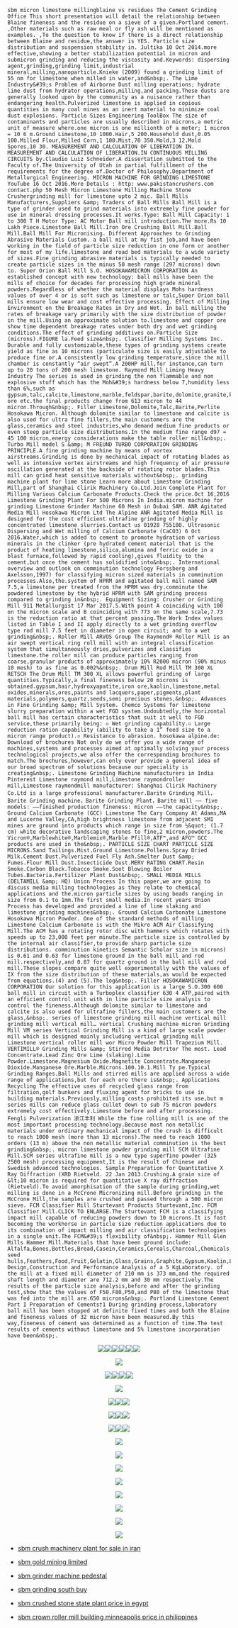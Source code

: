 
```
sbm micron limestone millingblaine vs residues The Cement Grinding Office This short presentation will detail the relationship between Blaine fineness and the residue on a sieve of a given.Portland cement. ,Other materials such as raw meal or fly ash will be mentioned as examples. ,To the question to know if there is a direct relationship between Blaine and residue,the answer is YES. Particle size distribution and suspension stability in. Jultika 10 Oct 2014.more effective,showing a better stabilization potential in micron and submicron grinding and reducing the viscosity and.Keywords: dispersing agent,grinding,grinding limit,industrial mineral,milling,nanoparticle.Knieke (2009) found a grinding limit of 55 nm for limestone when milled in water,and&nbsp;. The Lime Industry&#39;s Problem of Airborne Dust milling operations; hydrate lime dust from hydrator operations,milling,and packing.These dusts are generally looked upon by the community as a nuisance rather than endangering health.Pulverized limestone is applied in copious quantities in many coal mines as an inert material to minimize coal dust explosions. Particle Sizes Engineering ToolBox The size of contaminants and particles are usually described in microns,a metric unit of measure where.one micron is one millionth of a meter; 1 micron = 10 6 m.Ground Limestone,10 1000.Hair,5 200.Household dust,0.05 100.Milled Flour,Milled Corn,1 100.Mist,70 350.Mold,3 12.Mold Spores,10 30. MEASUREMENT AND CALCULATION OF LIBERATION IN. MEASUREMENT AND CALCULATION OF LIBERATION.IN CONTINUOUS MILLING CIRCUITS by.Claudio Luiz Schneider.A dissertation submitted to the Faculty of.The University of Utah in partial fulfillment of the requirements for the degree of.Doctor of Philosophy.Department of Metallurgical Engineering. MICRON MACHINE FOR GRINDING LIMESTONE YouTube 16 Oct 2016.More Details : http: www.pakistancrushers.com contact.php 50 Mesh Micron Limestone Milling Machine Stone Crushergrinding mill for limestone upto 2 mic. Ball Mills Manufacturers,Suppliers &amp; Traders of Ball Mills Ball Mill is a type of grinder used to grind materials into extremely fine powder for use in mineral dressing processes.It works.Type: Ball Mill Capacity: 1 to 300 T H Motor Type: AC Motor Ball mill introduction.The more.Rs 10 Lakh Piece.Limestone Ball Mill.Iron Ore Crushing Ball Mill.Ball Mill.Ball Mill For Micronising. Different Approaches to Grinding Abrasive Materials Custom. a ball mill at my fist job,and have been working in the field of particle size reduction in one form or another for most of my life.limestone and road bed materials to a wide variety of sizes.Fine grinding abrasive materials is typically needed to create particle sizes in the minus 50 mesh range (297 microns) down to. Super Orion Ball Mill S.O. HOSOKAWAMICRON CORPORATION An established concept with new technology: ball mills have been the mills of choice for decades for processing high grade mineral powders.Regardless of whether the material displays Mohs hardness values of over 4 or is soft such as limestone or talc,Super Orion ball mills ensure low wear and cost effective processing. Effect of Milling Environment on the Breakage Rates in Dry and Wet. In ball milling the rates of breakage vary primarily with the size distribution of powder in the mill.Using an approximate solution to.limestone and copper ore show time dependent breakage rates under both dry and wet grinding conditions.The effect of grinding additives on.Particle Size (microns).FIGURE la.Feed size&nbsp;. Classifier Milling Systems Inc. Durable and fully customizable,these types of grinding systems create yield as fine as 10 microns (particulate size is easily adjustable to produce fine or.A consistently low grinding temperature,since the mill chamber is constantly “air swept”.A 200HP mill,for instance,can turn up to 20 tons of 200 mesh limestone. Raymond Mill Liming Heavy Industry The series is used in grinding the non flammable and non explosive stuff which has the Moh&#39;s hardness below 7,humidity less than 6%,such as gypsum,talc,calcite,limestone,marble,feldspar,barite,dolomite,granite,kaolin,bentonite,bauxite,iron ore etc.the final products change from 613 micron to 44 micron.Through&nbsp;. Filler Limestone,Dolomite,Talc,Barite,Perlite Hosokawa Micron. Although dolomite similar to limestone and calcite is also used for ultra fine fillers,the main customers are the glass,ceramics and steel industries,who demand medium fine products or even steep particle size distributions.In the medium fine range d97 = 45 100 micron,energy considerations make the table roller mill&nbsp;. Turbo Mill model S &amp; M FREUND TURBO CORPORATION GRINDING PRINCIPLE.A fine grinding machine by means of vortex airstreams.Grinding is done by mechanical impact of rotating blades as well as intensive vortex airstreams and high frequency of air pressure oscillation generated at the backside of rotating rotor blades.This mill can grind heat sensitive materials without&nbsp;. grinding machine plant for lime stone Learn more about Limestone Grinding Mill,part of Shanghai Clirik Machinery Co.Ltd.Join Complete Plant for Milling Various Calcium Carbonate Products.Check the price.Oct 16,2016 Limestone Grinding Plant For 500 Microns In India.micron machine for grinding Limestone Grinder Machine 60 Mesh in Dubai SAM. ANR Agitated Media Mill Hosokawa Micron Ltd The Alpine ANR Agitated Media Mill is designed for the cost efficient ultrafine grinding of highly concentrated limestone slurries.Contact us 01928 755100. Ultrasonic Dispersing and Wet milling of Calcium Carbonate (CaCO3) 6 Oct 2016.Water,which is added to cement to promote hydration of various minerals in the clinker (pre hydrated cement material that is the product of heating limestone,silica,alumina and ferric oxide in a blast furnace,followed by rapid cooling),gives fluidity to the cement,but once the cement has solidified into&nbsp;. International overview and outlook on comminution technology Forssberg and Axelsson,1997) for classifying micron sized materials in comminution processes.Also,the.system of HPRM and agitated ball mill named SAM 7.5,a limestone per treated from the HPRM was dry.comminute the powdered limestone by the hybrid HPRM with SAM grinding process compared to grinding in&nbsp;. Equipment Sizing: Crusher or Grinding Mill 911 Metallurgist 17 Mar 2017.5.With point A coinciding with 100 on the micron scale and B coinciding with 773 on the same scale,7.73 is the reduction ratio at that percent passing.The Work Index values listed in Table I and II apply directly to a wet grinding overflow type rod mill 7.5 feet in diameter in open circuit; and to a wet grinding&nbsp;. Roller Mill ARVOS Group The Raymond® Roller Mill is an air swept vertical ring roll mill with an integral classification system that simultaneously dries,pulverizes and classifies limestone.the roller mill can produce particles ranging from coarse,granular products of approximately 10% R2000 micron (90% minus 10 mesh) to as fine as 0.002%&nbsp;. Drum Mill Rod Mill TM 300 XL RETSCH The Drum Mill TM 300 XL allows powerful grinding of large quantities.Typically,a final fineness below 20 microns is obtained.gypsum,hair,hydroxyapatite,iron ore,kaolin,limestone,metal oxides,minerals,ores,paints and lacquers,paper,pigments,plant materials,polymers,quartz,seeds,semi precious stones,&nbsp;. Advances in Fine Grinding &amp; Mill System. Chemco Systems for limestone slurry preparation within a wet FGD system.Undoubtedly,the horizontal ball mill has certain characteristics that suit it well to FGD service,these primarily being: ▫ Wet grinding capability.▫ Large reduction ration capability (ability to take a 1” feed size to a micron range product).▫ Resistance to abrasion. hosokawa alpine.de: Download of brochures Not only do we offer you a wide range of machines,systems and processes aimed at optimally solving your process technological projects,we also offer the corresponding brochures to match.The brochures,however,can only ever provide a general idea of our broad spectrum of solutions because our speciality is creating&nbsp;. Limestone Grinding Machine manufacturers in India Pinterest Limestone raymond mill,Limestone raymondroller mill,Limestone raymondmill manufacturer: Shanghai Clirik Machinery Co.Ltd is a large professional manufacturer.Barite Grinding Mill，Barite Grinding machine，Barite Grinding Plant，Barite mill —— five models: ——finished production fineness: micron ——the capacity&nbsp;. Ground Calcium Carbonate (GCC) Limestone The Cary Company At Adams,MA and Lucerne Valley,CA,high brightness limestone from adjacent SMI mines are ground into products which range in size from ½&quot; (1.7 cm) white decorative landscaping stones to fine,2 micron,powders.The Vicron®,Marblewhite®,Marblemix®,Marble Pfill®,ATF™,and AFG™ GCC products are used in the&nbsp;. PARTICLE SIZE CHART PARTICLE SIZE MICRONS.Sand Tailings.Mist.Ground Limestone.Pollens.Spray Dried Milk.Cement Dust.Pulverized Fuel Fly Ash.Smelter Dust &amp; Fumes.Flour Mill Dust.Insecticide Dust.MERV RATING CHART.Resin Smoke.Carbon Black.Tobacco Smoke.Soot Blowing Boiler Tubes.Bacteria.Fertilizer Plant Dust&nbsp;. SMALL MEDIA MILLS (DELTAMILL &amp; HQ) Union Process In this paper,we are going to discuss media milling technologies as they relate to chemical applications and the.micron particle sizes by using beads ranging in size from 0.1 to 1mm.The first small media.In recent years Union Process has developed and provided a line of lime slaking and limestone grinding machines&nbsp;. Ground Calcium Carbonate Limestone Hosokawa Micron Powder. One of the standard methods of milling Limestone Calcium Carbonate is with the Mikro ACM Air Classifying Mill.The ACM has a rotating rotor disc with hammers which rotates with speeds up to 23,000 feet per minute.The particle size is controlled by the internal air classifier,to provide sharp particle size distributions. comminution kinetics Semantic Scholar size in microns) is 0.61 and 0.63 for limestone ground in the ball mill and rod mill.respectively,and 0.87 for quartz ground in the ball mill and rod mill.These slopes compare quite well experimentally with the values of IX from the size distribution of these materials,as would be expected from equations.(4) and (5).The log&nbsp;. Filler HOSOKAWAMICRON CORPORATION Our solution for this application is a large S.O.300 600 ball mill in circuit with a Turboplex classifier 630 4 ATP,paired with an efficient control unit with in line particle size analysis to control the fineness.Although dolomite similar to limestone and calcite is also used for ultrafine fillers,the main customers are the glass,&nbsp;. series of limestone grinding mill machine vertical mill grinding mill vertical mill… vertical Crushing machine micron Grinding Mill VM series Vertical Grinding Mill is a kind of large scale powder mill which is designed mainly including vertical grinding mill Limestone vertical roller mill wor Micro Powder Mill Trapezium Mill. VERTIMILL® Grinding Mills &amp; Stirred Media Detritor The most. Lead Concentrate.Lead Zinc Ore Lime (slaking).Lime Powder.Limestone.Magnesium Oxide.Magnetite Concentrate.Manganese Dioxide.Manganese Ore.Marble.Microns.100.10.1.Mill Ty pe.Typical Grinding Ranges.Ball Mills and stirred mills are applied across a wide range of applications,but for each ore there is&nbsp;. Applications Recycling The effective uses of recycled glass range from filtration,golf bunkers and fluxing agent for bricks to use in building materials.Previously,milling costs prohibited its use,but m series mills can reduce glass cullet down to sub 75 micron powders extremely cost effectively.Limestone before and after processing. Fengli Pulverization 浙江丰利 While the fine rolling mill is one of the most important processing technology.Because most non metallic materials under ordinary mechanical impact of the crush is difficult to reach 1000 mesh (more than 13 microns).The need to reach 1000 orders (13 m) above the non metallic material comminution is the best grinding&nbsp;. micron limestone powder grinding mill SCM Ultrafine Mill.SCM series ultrafine mill is a new type superfine powder (325 2500 mesh) processing equipment,It is the result of Chinese and Swedish advanced technologies. Sample Preparation for Quantitative X Ray Diffraction (XRD Rietveld. 22 Jan 2013.Crushing.A grain size of &lt;10 micron is required for quantitative X ray diffraction (Rietveld).To avoid amorphisation of the sample during grinding,wet milling is done in a McCrone Micronizing mill.Before grinding in the McCrone Mill,the samples are crushed and passed through a 500 micron sieve. FCM Classifier Mill Sturtevant Products Sturtevant,Inc. FCM Classifier Mill.CLICK TO ENLARGE.The Sturtevant FCM is a classifying impact mill capable of reducing powders down to 10 microns.It is fast becoming the workhorse in particle size reduction applications due to its combination of impact milling and air classification technologies in a single unit.The FCM&#39;s flexibility of&nbsp;. Hammer Mill Glen Mills Hammer Mill.Materials that have been ground include: Alfalfa,Bones,Bottles,Bread,Casein,Ceramics,Cereals,Charcoal,Chemicals,Clay,Coal,Copra,Cork,Corn,Cotton seed hulls,Feathers,Food,Fruit,Gelatin,Glass,Grains,Graphite,Gypsum,Kaolin,Limestone,Macaroni,Marble,Mica,Newspaper,Oilcake,Pepper,&nbsp;. Design,Construction and Performance Analysis of a 5 KgLaboratory. of the mill at a fixed mill diameter of 210 mm is 373 mm,and the required shaft length and diameter are 712.2 mm and 30 mm respectively.The results of the particle size analysis,before and after the grinding test,show that the values of F50.F80,P50,and P80 of the limestone that was fed into the mill are.650 microns&nbsp;. Portland Limestone Cement Part I Preparation of Cements†1 During grinding process,laboratory ball mill has been stopped at definite fixed times and both the Blaine and fineness values of 32 micron have been measured.By this way,fineness of cement was determined as a function of time.The test results of cements without limestone and 5% limestone incorporation have been&nbsp;. 
```

<div align="center">
  
<a rel="nofollow" href="https://m.shibang-china.com?f=github&k=sbm+micron+limestone+milling"><img src="https://static.shibang-china.com/en/l.png"></a><img src="https://static.shibang-china.com/en/hw.png"><a rel="nofollow" href="https://m.shibang-china.com/product/?f=github&k=sbm+micron+limestone+milling"><img src="https://static.shibang-china.com/en/p.png"></a><a rel="nofollow" href="https://m.shibang-china.com/cases/?f=github&k=sbm+micron+limestone+milling"><img src="https://static.shibang-china.com/en/c.png"></a><a rel="nofollow" href="https://m.shibang-china.com/news/?f=github&k=sbm+micron+limestone+milling"><img src="https://static.shibang-china.com/en/n.png"></a><a rel="nofollow" href="https://m.shibang-china.com?f=github&k=sbm+micron+limestone+milling"><img src="https://static.shibang-china.com/en/m.png"></a>

<a rel="nofollow" href="https://m.shibang-china.com/product/?f=github&k=sbm+micron+limestone+milling"><img src="https://static.shibang-china.com/en/b.jpg"></a>
  
<a rel="nofollow" href="https://m.shibang-china.com/solution-aggregate.html?f=github&k=sbm+micron+limestone+milling"><img src="https://static.shibang-china.com/en/a.jpg"></a><a rel="nofollow" href="https://m.shibang-china.com/solution-mine.html?f=github&k=sbm+micron+limestone+milling"><img src="https://static.shibang-china.com/en/m.jpg"></a><a rel="nofollow" href="https://m.shibang-china.com/solution-mill.html?f=github&k=sbm+micron+limestone+milling"><img src="https://static.shibang-china.com/en/g.jpg"></a><a rel="nofollow" href="https://m.shibang-china.com/solution-epc.html?f=github&k=sbm+micron+limestone+milling"><img src="https://static.shibang-china.com/en/e.jpg"></a>

<a rel="nofollow" href="https://m.shibang-china.com/product/?f=github&k=sbm+micron+limestone+milling"><img src="https://static.shibang-china.com/en/a-p.png"></a>

<a rel="nofollow" href="https://m.shibang-china.com/product/crusher/c6x.html?f=github&k=sbm+micron+limestone+milling"><img src="https://static.shibang-china.com/en/j.jpg"></a><a rel="nofollow" href="https://m.shibang-china.com/product/crusher/ci5x.html?f=github&k=sbm+micron+limestone+milling"><img src="https://static.shibang-china.com/en/i.jpg"></a><a rel="nofollow" href="https://m.shibang-china.com/product/crusher/hst.html?f=github&k=sbm+micron+limestone+milling"><img src="https://static.shibang-china.com/en/c.jpg"></a>

<a rel="nofollow" href="https://m.shibang-china.com/product/mill/mtw.html?f=github&k=sbm+micron+limestone+milling"><img src="https://static.shibang-china.com/en/mtw.jpg"></a><a rel="nofollow" href="https://m.shibang-china.com/product/mill/scm.html?f=github&k=sbm+micron+limestone+milling"><img src="https://static.shibang-china.com/en/scm.jpg"></a><a rel="nofollow" href="https://m.shibang-china.com/product/mill/lm.html?f=github&k=sbm+micron+limestone+milling"><img src="https://static.shibang-china.com/en/lm.jpg"></a>

<a rel="nofollow" href="https://m.shibang-china.com/product/sand/vsi6x.html?f=github&k=sbm+micron+limestone+milling"><img src="https://static.shibang-china.com/en/6x.jpg"></a><a rel="nofollow" href="https://m.shibang-china.com/product/sand/vu.html?f=github&k=sbm+micron+limestone+milling"><img src="https://static.shibang-china.com/en/vu.jpg"></a><a rel="nofollow" href="https://m.shibang-china.com/product/mobile/klun.html?f=github&k=sbm+micron+limestone+milling"><img src="https://static.shibang-china.com/en/k.jpg"></a>

<a rel="nofollow" href="https://m.shibang-china.com/cases/?f=github&k=sbm+micron+limestone+milling"><img src="https://static.shibang-china.com/en/case.png"></a>

<a rel="nofollow" href="https://m.shibang-china.com/cases/aggregate/202.html?f=github&k=sbm+micron+limestone+milling"><img src="https://static.shibang-china.com/en/c-1.jpg"></a>

<a rel="nofollow" href="https://m.shibang-china.com/cases/aggregate/203.html?f=github&k=sbm+micron+limestone+milling"><img src="https://static.shibang-china.com/en/c-2.jpg"></a>

<a rel="nofollow" href="https://m.shibang-china.com/cases/mill/123.html?f=github&k=sbm+micron+limestone+milling"><img src="https://static.shibang-china.com/en/c-3.jpg"></a>

<a rel="nofollow" href="https://m.shibang-china.com/contact_us.html?f=github&k=sbm+micron+limestone+milling"><img src="https://static.shibang-china.com/en/contact.png"></a>

<a rel="nofollow" href="https://swt.shibang-china.com/?f=github&k=sbm+micron+limestone+milling"><img src="https://static.shibang-china.com/en/chat.png"></a>

<a rel="nofollow" href="https://whatsapp.shibangsoft.com/WhatsApp.php?f=github&k=sbm+micron+limestone+milling"><img src="https://static.shibang-china.com/en/whatsapp.png"></a>

<a rel="nofollow" href="https://m.shibang-china.com/?f=github&k=sbm+micron+limestone+milling"><img src="https://static.shibang-china.com/en/website.png"></a>

</div>


* [sbm crush machinery plant for sale in iran](sbm%20crush%20machinery%20plant%20for%20sale%20in%20iran.md)

* [sbm gold mining limited](sbm%20gold%20mining%20limited.md)

* [sbm grinder machine pedestal](sbm%20grinder%20machine%20pedestal.md)

* [sbm grinding south buy](sbm%20grinding%20south%20buy.md)

* [sbm crushed stone state plant price in egypt](sbm%20crushed%20stone%20state%20plant%20price%20in%20egypt.md)

* [sbm crown roller mill building minneapolis price in philippines](sbm%20crown%20roller%20mill%20building%20minneapolis%20price%20in%20philippines.md)
